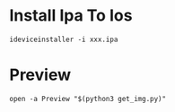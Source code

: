 # Install Ipa To Ios

```shell
ideviceinstaller -i xxx.ipa
```

# Preview

```shell
open -a Preview "$(python3 get_img.py)"
```

